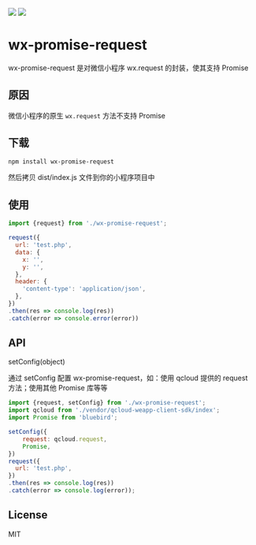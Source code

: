 ![](https://img.shields.io/badge/build-passing-44cb11.svg)
![](https://img.shields.io/badge/platform-Wechat-44cb11.svg)

# wx-promise-request
wx-promise-request 是对微信小程序 wx.request 的封装，使其支持 Promise

## 原因
微信小程序的原生 `wx.request` 方法不支持 Promise

## 下载
``` bash
npm install wx-promise-request
```
然后拷贝 dist/index.js 文件到你的小程序项目中

## 使用
``` javascript
import {request} from './wx-promise-request';

request({
  url: 'test.php',
  data: {
    x: '',
    y: '',
  },
  header: {
    'content-type': 'application/json',
  },
})
.then(res => console.log(res))
.catch(error => console.error(error))
```

## API
setConfig(object)

通过 setConfig 配置 wx-promise-request，如：使用 qcloud 提供的 request 方法；使用其他 Promise 库等等
``` javascript
import {request, setConfig} from './wx-promise-request';
import qcloud from './vendor/qcloud-weapp-client-sdk/index';
import Promise from 'bluebird';

setConfig({
    request: qcloud.request,
    Promise,
})
request({
  url: 'test.php',
})
.then(res => console.log(res))
.catch(error => console.log(error));
```

## License
MIT
